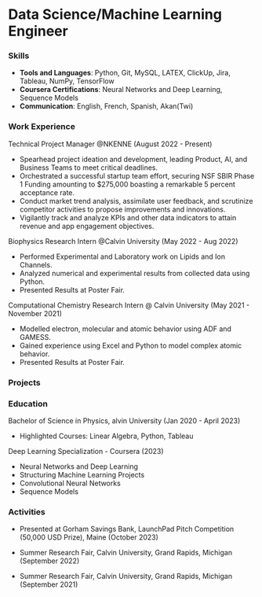 # Data Science/Machine Learning Engineer

### Skills
- **Tools and Languages**: Python, Git, MySQL, LATEX, ClickUp, Jira, Tableau, NumPy, TensorFlow
- **Coursera Certifications**: Neural Networks and Deep Learning, Sequence Models
- **Communication**: English, French, Spanish, Akan(Twi)

### Work Experience
Technical Project Manager @NKENNE (August 2022 - Present)
- Spearhead project ideation and development, leading Product, AI, and Business Teams to meet critical deadlines.
-  Orchestrated a successful startup team effort, securing NSF SBIR Phase 1 Funding amounting to $275,000 boasting a remarkable 5 percent acceptance rate.
-  Conduct market trend analysis, assimilate user feedback, and scrutinize competitor activities to propose improvements and innovations.
-  Vigilantly track and analyze KPIs and other data indicators to attain revenue and app engagement objectives.

Biophysics Research Intern @Calvin University (May 2022 - Aug 2022)
- Performed Experimental and Laboratory work on Lipids and Ion Channels.
- Analyzed numerical and experimental results from collected data using Python.
- Presented Results at Poster Fair.

Computational Chemistry Research Intern @ Calvin University (May 2021 - November 2021)
- Modelled electron, molecular and atomic behavior using ADF and GAMESS.
- Gained experience using Excel and Python to model complex atomic behavior.
- Presented Results at Poster Fair.

### Projects 

### Education 
Bachelor of Science in Physics, alvin University (Jan 2020 - April 2023)
- Highlighted Courses: Linear Algebra, Python, Tableau

Deep Learning Specialization - Coursera  (2023)
- Neural Networks and Deep Learning
- Structuring Machine Learning Projects
- Convolutional Neural Networks
- Sequence Models

### Activities 
- Presented at Gorham Savings Bank, LaunchPad Pitch Competition (50,000 USD Prize), Maine (October 2023)

- Summer Research Fair, Calvin University, Grand Rapids, Michigan (September 2022)

- Summer Research Fair, Calvin University, Grand Rapids, Michigan (September 2021)


